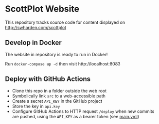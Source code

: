 # ScottPlot Website

This repository tracks source code for content displayed on http://swharden.com/scottplot

## Develop in Docker

The website in repository is ready to run in Docker!

Run `docker-compose up -d` then visit http://localhost:8083

## Deploy with GitHub Actions

* Clone this repo in a folder outside the web root
* Symbolically link `src` to a web-accessible path
* Create a secret `API_KEY` in the GitHub project
* Store the key in `api.key`
* Configure GitHub Actions to HTTP request `/deploy` when new commits are pushed, using the `API_KEY` as a bearer token (see [main.yml](github\workflows\main.yml))